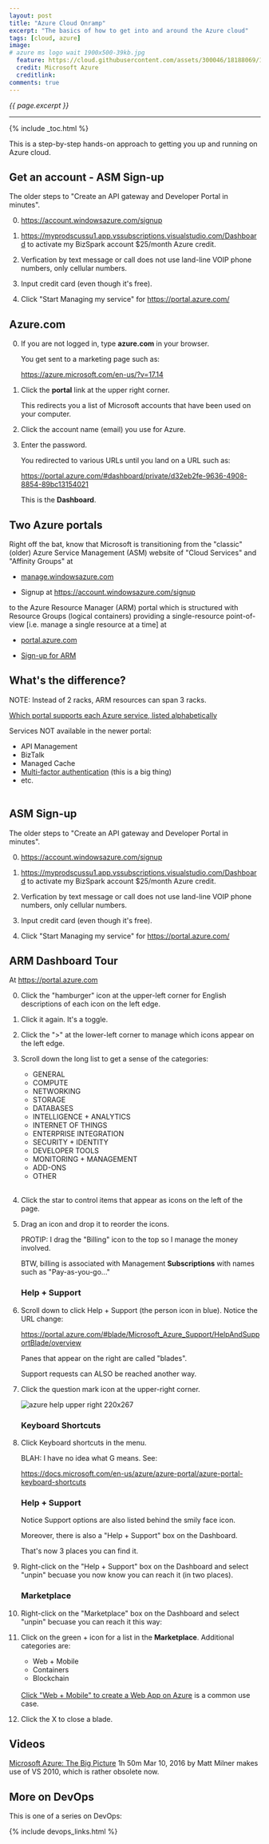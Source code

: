 ```yaml
---
layout: post
title: "Azure Cloud Onramp"
excerpt: "The basics of how to get into and around the Azure cloud"
tags: [cloud, azure]
image:
# azure ms logo wait 1900x500-39kb.jpg
  feature: https://cloud.githubusercontent.com/assets/300046/18188069/153fbcca-706c-11e6-983d-0783da57f75c.jpg
  credit: Microsoft Azure
  creditlink: 
comments: true
---
```

<i>{{ page.excerpt }}</i>
<hr />
{% include _toc.html %}

This is a step-by-step hands-on approach to getting you up and running on Azure cloud.


## Get an account - ASM Sign-up #

The older steps to "Create an API gateway and Developer Portal in minutes".

0. https://account.windowsazure.com/signup

0. https://myprodscussu1.app.vssubscriptions.visualstudio.com/Dashboard
   to activate my BizSpark account $25/month Azure credit.

0. Verfication by text message or call does not use land-line VOIP phone numbers,
   only cellular numbers.

0. Input credit card (even though it's free).

0. Click "Start Managing my service" for https://portal.azure.com/


## Azure.com

0. If you are not logged in, type <strong>azure.com</strong> in your browser.

   You get sent to a marketing page such as:

   https://azure.microsoft.com/en-us/?v=17.14

0. Click the <strong>portal</strong> link at the upper right corner.

   This redirects you a list of Microsoft accounts that have been used on your computer.

0. Click the account name (email) you use for Azure.

0. Enter the password.

   You redirected to various URLs until you land on a URL such as:

   https://portal.azure.com/#dashboard/private/d32eb2fe-9636-4908-8854-89bc13154021

   This is the <strong>Dashboard</strong>.


## Two Azure portals #

Right off the bat, know that Microsoft is transitioning from the "classic" (older)
Azure Service Management (ASM) website of "Cloud Services" and "Affinity Groups" at

   * <a target="_blank" href="https://manage.windowsazure.com/"> manage.windowsazure.com</a>

   * Signup at <a target="_blank" href="https://account.windowsazure.com/signup/"> 
   https://account.windowsazure.com/signup</a>

to the Azure Resource Manager (ARM) portal which is structured with Resource Groups (logical containers)
providing a single-resource point-of-view [i.e. manage a single resource at a time] at

   * <a target="_blank" href="https://portal.azure.com/"> portal.azure.com</a>

   * <a href="#ARM-signup">Sign-up for ARM</a>

## What's the difference?

NOTE: Instead of 2 racks, ARM resources can span 3 racks.

<a target="_blank" href="https://azure.microsoft.com/en-us/features/azure-portal/availability/">
   Which portal supports each Azure service, listed alphabetically</a>

Services NOT available in the newer portal:

   * API Management
   * BizTalk
   * Managed Cache 
   * <a target="_blank" href="https://docs.microsoft.com/en-us/azure/multi-factor-authentication/multi-factor-authentication-faq">Multi-factor authentication</a> (this is a big thing)
   * etc.
   <br /><br />


## ASM Sign-up #

The older steps to "Create an API gateway and Developer Portal in minutes".

0. https://account.windowsazure.com/signup

0. https://myprodscussu1.app.vssubscriptions.visualstudio.com/Dashboard
   to activate my BizSpark account $25/month Azure credit.

0. Verfication by text message or call does not use land-line VOIP phone numbers,
   only cellular numbers.

0. Input credit card (even though it's free).

0. Click "Start Managing my service" for https://portal.azure.com/


<a name="ARM-Menu"></a>

## ARM Dashboard Tour #

At <a target="_blank" href="https://portal.azure.com/">
   https://portal.azure.com</a>

0. Click the "hamburger" icon at the upper-left corner for English descriptions of each icon on the left edge.

0. Click it again. It's a toggle.

0. Click the ">" at the lower-left corner to manage which icons appear on the left edge.

0. Scroll down the long list to get a sense of the categories:

   * GENERAL
   * COMPUTE
   * NETWORKING
   * STORAGE
   * DATABASES
   * INTELLIGENCE + ANALYTICS
   * INTERNET OF THINGS
   * ENTERPRISE INTEGRATION
   * SECURITY + IDENTITY
   * DEVELOPER TOOLS
   * MONITORING + MANAGEMENT
   * ADD-ONS
   * OTHER
   <br /><br />

0. Click the star to control items that appear as icons on the left of the page.

0. Drag an icon and drop it to reorder the icons. 

   PROTIP: I drag the "Billing" icon to the top so I manage the money involved.

   BTW, billing is associated with Management <strong>Subscriptions</strong>
   with names such as "Pay-as-you-go..."

   ### Help + Support

0. Scroll down to click Help + Support (the person icon in blue). Notice the URL change:

   https://portal.azure.com/#blade/Microsoft_Azure_Support/HelpAndSupportBlade/overview

   Panes that appear on the right are called "blades".

   Support requests can ALSO be reached another way.

0. Click the question mark icon at the upper-right corner.

   ![azure help upper right 220x267](https://cloud.githubusercontent.com/assets/300046/25567655/c2642352-2dc0-11e7-9e6d-ef60c659a152.png)

   ### Keyboard Shortcuts

0. Click Keyboard shortcuts in the menu.

   BLAH: I have no idea what G means. See:

   https://docs.microsoft.com/en-us/azure/azure-portal/azure-portal-keyboard-shortcuts

   ### Help + Support

   Notice Support options are also listed behind the smily face icon.

   Moreover, there is also a "Help + Support" box on the Dashboard.

   That's now 3 places you can find it.

0. Right-click on the "Help + Support" box on the Dashboard and select "unpin"
   becuase you now know you can reach it (in two places).


   ### Marketplace

0. Right-click on the "Marketplace" box on the Dashboard and select "unpin"
   becuase you can reach it this way:

0. Click on the green + icon for a list in the <strong>Marketplace</strong>. Additional categories are:

   * Web + Mobile
   * Containers
   * Blockchain
   <br /><br />
   
   <a target="_blank" href="https://linuxacademy.com/cp/socialize/index/type/community_post/id/16110">
   Click "Web + Mobile" to create a Web App on Azure</a> is a common use case.

0. Click the X to close a blade.


## Videos

<a target="_blank" href="https://app.pluralsight.com/library/courses/microsoft-azure-big-picture">
   Microsoft Azure: The Big Picture</a> 1h 50m Mar 10, 2016
   by Matt Milner
   makes use of VS 2010, which is rather obsolete now.


## More on DevOps #

This is one of a series on DevOps:

{% include devops_links.html %}

